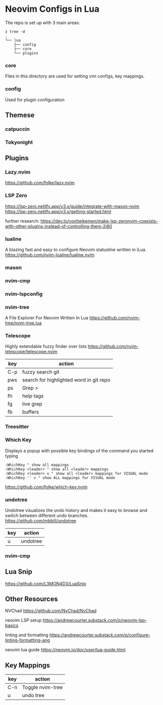 # Neovim Configs in Lua

The repo is set up with 3 main areas:

```
❯ tree -d
.
└── lua
    ├── config
    ├── core
    └── plugins
```

### core
Files in this directory are used for setting vim configs, key mappings.

### config
Used for plugin configuration


## Themese
### catpuccin
### Tokyonight

## Plugins

### Lazy.nvim
https://github.com/folke/lazy.nvim

### LSP Zero
https://lsp-zero.netlify.app/v3.x/guide/integrate-with-mason-nvim
https://lsp-zero.netlify.app/v3.x/getting-started.html

further research:
https://dev.to/vonheikemen/make-lsp-zeronvim-coexists-with-other-plugins-instead-of-controlling-them-2i80

### lualine
A blazing fast and easy to configure Neovim statusline written in iLua.
https://github.com/nvim-lualine/lualine.nvim

### mason

### nvim-cmp

### nvim-lspconfig

### nvim-tree
A File Explorer For Neovim Written In Lua
https://github.com/nvim-tree/nvim-tree.lua

### Telescope
Highly extendable fuzzy finder over lists
https://github.com/nvim-telescope/telescope.nvim

|key|action|
|---|------|
|C-p|fuzzy search git|
|<leader>pws|search for highlighted word in git repo|
|<leader>ps|Grep >|
|<leader>fh|help tags|
|<leader>fg|live grep|
|<leader>fb|buffers|

### Treesitter

### Which Key
Displays a popup with possible key bindings of the command you started typing
```
:WhichKey " show all mappings
:WhichKey <leader> " show all <leader> mappings
:WhichKey <leader> v " show all <leader> mappings for VISUAL mode
:WhichKey '' v " show ALL mappings for VISUAL mode
```
https://github.com/folke/which-key.nvim

### undotree
Undotree visualizes the undo history and makes it easy to browse and switch between different undo branches.
https://github.com/mbbill/undotree

|key|action|
|---|------|
|<leader>u| undotree|

### nvim-cmp


## Lua Snip

https://github.com/L3MON4D3/LuaSnip


## Other Resources
NVChad
https://github.com/NvChad/NvChad

neovim LSP setup
https://andrewcourter.substack.com/p/neovim-lsp-basics

linting and formatting
https://andrewcourter.substack.com/p/configure-linting-formatting-ang

neovim lua guide
https://neovim.io/doc/user/lua-guide.html

## Key Mappings

|key|action|
|---|------|
|C-n|Toggle nvim-tree|
|<leader>u|undo tree|
